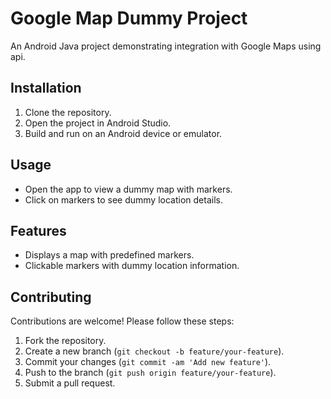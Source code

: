 # Google Map Dummy Project

An Android Java project demonstrating integration with Google Maps using api.

## Installation

1. Clone the repository.
2. Open the project in Android Studio.
3. Build and run on an Android device or emulator.

## Usage

- Open the app to view a dummy map with markers.
- Click on markers to see dummy location details.

## Features

- Displays a map with predefined markers.
- Clickable markers with dummy location information.

## Contributing

Contributions are welcome! Please follow these steps:

1. Fork the repository.
2. Create a new branch (`git checkout -b feature/your-feature`).
3. Commit your changes (`git commit -am 'Add new feature'`).
4. Push to the branch (`git push origin feature/your-feature`).
5. Submit a pull request.

